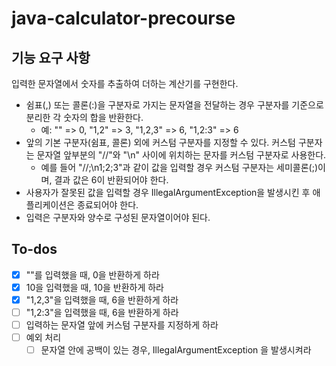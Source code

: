 # java-calculator-precourse

## 기능 요구 사항
입력한 문자열에서 숫자를 추출하여 더하는 계산기를 구현한다.

- 쉼표(,) 또는 콜론(:)을 구분자로 가지는 문자열을 전달하는 경우 구분자를 기준으로 분리한 각 숫자의 합을 반환한다.
  - 예: "" => 0, "1,2" => 3, "1,2,3" => 6, "1,2:3" => 6
- 앞의 기본 구분자(쉼표, 콜론) 외에 커스텀 구분자를 지정할 수 있다. 커스텀 구분자는 문자열 앞부분의 "//"와 "\n" 사이에 위치하는 문자를 커스텀 구분자로 사용한다.
  - 예를 들어 "//;\n1;2;3"과 같이 값을 입력할 경우 커스텀 구분자는 세미콜론(;)이며, 결과 값은 6이 반환되어야 한다.
- 사용자가 잘못된 값을 입력할 경우 IllegalArgumentException을 발생시킨 후 애플리케이션은 종료되어야 한다.
- 입력은 구분자와 양수로 구성된 문자열이어야 된다.

## To-dos
- [x] ""를 입력했을 때, 0을 반환하게 하라
- [x] 10을 입력했을 때, 10을 반환하게 하라
- [x] "1,2,3"을 입력했을 때, 6을 반환하게 하라
- [ ] "1,2:3"을 입력했을 때, 6을 반환하게 하라
- [ ] 입력하는 문자열 앞에 커스텀 구분자를 지정하게 하라
- [ ] 예외 처리
  - [ ] 문자열 안에 공백이 있는 경우, IllegalArgumentException 을 발생시켜라
